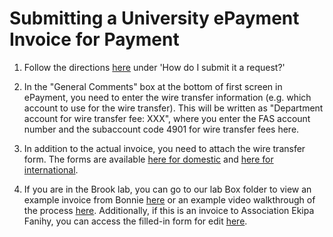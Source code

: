 # Submitting a University ePayment Invoice for Payment

1.	Follow the directions [here](https://finserv.uchicago.edu/sites/finserv.uchicago.edu/files/uploads/Documents/pdf/ePayment%20Request%20QRC.pdf) under 'How do I submit it a request?'

2. In the "General Comments" box at the bottom of first screen in ePayment, you need to enter the wire transfer information (e.g. which account to use for the wire transfer). This will be written as "Department account for wire transfer fee: XXX", where you enter the FAS account number and the subaccount code 4901 for wire transfer fees here.

3. In addition to the actual invoice, you need to attach the wire transfer form. The forms are available [here for domestic](https://finserv.uchicago.edu/sites/finserv.uchicago.edu/files/uploads/Documents/pdf/wire_transfer_domestic_1.pdf) and [here for international](https://finserv.uchicago.edu/sites/finserv.uchicago.edu/files/uploads/Documents/pdf/wire_transfer_international.pdf).

4. If you are in the Brook lab, you can go to our lab Box folder to view an example invoice from Bonnie [here](https://uchicago.app.box.com/file/1359149553401?s=q9ftz4wduv8itvwoai5fx5v1sshr87b7) or an example video walkthrough of the process [here](). Additionally, if this is an invoice to Association Ekipa Fanihy, you can access the filled-in form for edit [here]().


